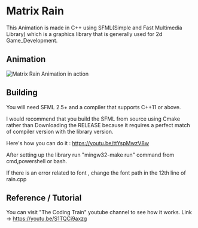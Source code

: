 # Matrix Rain


This Animation is made in C++ using SFML(Simple and Fast Multimedia Library) which is a graphics library that is generally used for 2d Game_Development.


## Animation
![Matrix Rain Animation in action](resources/s1.gif)

## Building


You will need SFML 2.5+ and a compiler that supports C++11 or above.

I would recommend that you build the SFML from source using Cmake rather than Downloading the RELEASE because it requires a perfect match of compiler version with the library version.

Here's how you can do it : https://youtu.be/ttYspMwzV8w

After setting up the library run "mingw32-make run" command from cmd,powershell or bash.

If there is an error related to font , change the font path in the 12th line of rain.cpp


## Reference / Tutorial

You can visit "The Coding Train" youtube channel to see how it works.
Link -> https://youtu.be/S1TQCi9axzg



